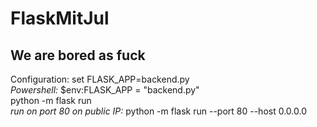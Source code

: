 # FlaskMitJul

We are **bored** as fuck
---
Configuration:
set FLASK_APP=backend.py  
*Powershell:*  $env:FLASK_APP = "backend.py"  
python -m flask run  
*run on port 80 on public IP:*  python -m flask run --port 80 --host 0.0.0.0
